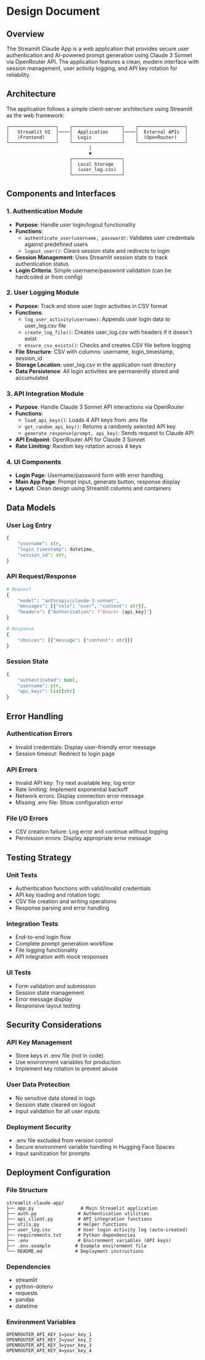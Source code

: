 # Design Document

## Overview

The Streamlit Claude App is a web application that provides secure user authentication and AI-powered prompt generation using Claude 3 Sonnet via OpenRouter API. The application features a clean, modern interface with session management, user activity logging, and API key rotation for reliability.

## Architecture

The application follows a simple client-server architecture using Streamlit as the web framework:

```
┌─────────────────┐    ┌──────────────────┐    ┌─────────────────┐
│   Streamlit UI  │────│  Application     │────│  External APIs  │
│   (Frontend)    │    │  Logic           │    │  (OpenRouter)   │
└─────────────────┘    └──────────────────┘    └─────────────────┘
                              │
                              ▼
                       ┌──────────────────┐
                       │  Local Storage   │
                       │  (user_log.csv)  │
                       └──────────────────┘
```

## Components and Interfaces

### 1. Authentication Module
- **Purpose**: Handle user login/logout functionality
- **Functions**:
  - `authenticate_user(username, password)`: Validates user credentials against predefined users
  - `logout_user()`: Clears session state and redirects to login
- **Session Management**: Uses Streamlit session state to track authentication status
- **Login Criteria**: Simple username/password validation (can be hardcoded or from config)

### 2. User Logging Module
- **Purpose**: Track and store user login activities in CSV format
- **Functions**:
  - `log_user_activity(username)`: Appends user login data to user_log.csv file
  - `create_log_file()`: Creates user_log.csv with headers if it doesn't exist
  - `ensure_csv_exists()`: Checks and creates CSV file before logging
- **File Structure**: CSV with columns: username, login_timestamp, session_id
- **Storage Location**: user_log.csv in the application root directory
- **Data Persistence**: All login activities are permanently stored and accumulated

### 3. API Integration Module
- **Purpose**: Handle Claude 3 Sonnet API interactions via OpenRouter
- **Functions**:
  - `load_api_keys()`: Loads 4 API keys from .env file
  - `get_random_api_key()`: Returns a randomly selected API key
  - `generate_response(prompt, api_key)`: Sends request to Claude API
- **API Endpoint**: OpenRouter API for Claude 3 Sonnet
- **Rate Limiting**: Random key rotation across 4 keys

### 4. UI Components
- **Login Page**: Username/password form with error handling
- **Main App Page**: Prompt input, generate button, response display
- **Layout**: Clean design using Streamlit columns and containers

## Data Models

### User Log Entry
```python
{
    "username": str,
    "login_timestamp": datetime,
    "session_id": str,
}
```

### API Request/Response
```python
# Request
{
    "model": "anthropic/claude-3-sonnet",
    "messages": [{"role": "user", "content": str}],
    "headers": {"Authorization": f"Bearer {api_key}"}
}

# Response
{
    "choices": [{"message": {"content": str}}]
}
```

### Session State
```python
{
    "authenticated": bool,
    "username": str,
    "api_keys": list[str]
}
```

## Error Handling

### Authentication Errors
- Invalid credentials: Display user-friendly error message
- Session timeout: Redirect to login page

### API Errors
- Invalid API key: Try next available key, log error
- Rate limiting: Implement exponential backoff
- Network errors: Display connection error message
- Missing .env file: Show configuration error

### File I/O Errors
- CSV creation failure: Log error and continue without logging
- Permission errors: Display appropriate error message

## Testing Strategy

### Unit Tests
- Authentication functions with valid/invalid credentials
- API key loading and rotation logic
- CSV file creation and writing operations
- Response parsing and error handling

### Integration Tests
- End-to-end login flow
- Complete prompt generation workflow
- File logging functionality
- API integration with mock responses

### UI Tests
- Form validation and submission
- Session state management
- Error message display
- Responsive layout testing

## Security Considerations

### API Key Management
- Store keys in .env file (not in code)
- Use environment variables for production
- Implement key rotation to prevent abuse

### User Data Protection
- No sensitive data stored in logs
- Session state cleared on logout
- Input validation for all user inputs

### Deployment Security
- .env file excluded from version control
- Secure environment variable handling in Hugging Face Spaces
- Input sanitization for prompts

## Deployment Configuration

### File Structure
```
streamlit-claude-app/
├── app.py                 # Main Streamlit application
├── auth.py               # Authentication utilities
├── api_client.py         # API integration functions
├── utils.py              # Helper functions
├── user_log.csv          # User login activity log (auto-created)
├── requirements.txt      # Python dependencies
├── .env                  # Environment variables (API keys)
├── .env.example         # Example environment file
└── README.md            # Deployment instructions
```

### Dependencies
- streamlit
- python-dotenv
- requests
- pandas
- datetime

### Environment Variables
```
OPENROUTER_API_KEY_1=your_key_1
OPENROUTER_API_KEY_2=your_key_2
OPENROUTER_API_KEY_3=your_key_3
OPENROUTER_API_KEY_4=your_key_4
```